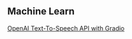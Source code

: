 ## Machine Learn


[OpenAI Text-To-Speech API with Gradio](https://huggingface.co/spaces/ysharma/OpenAI_TTS_New) 


